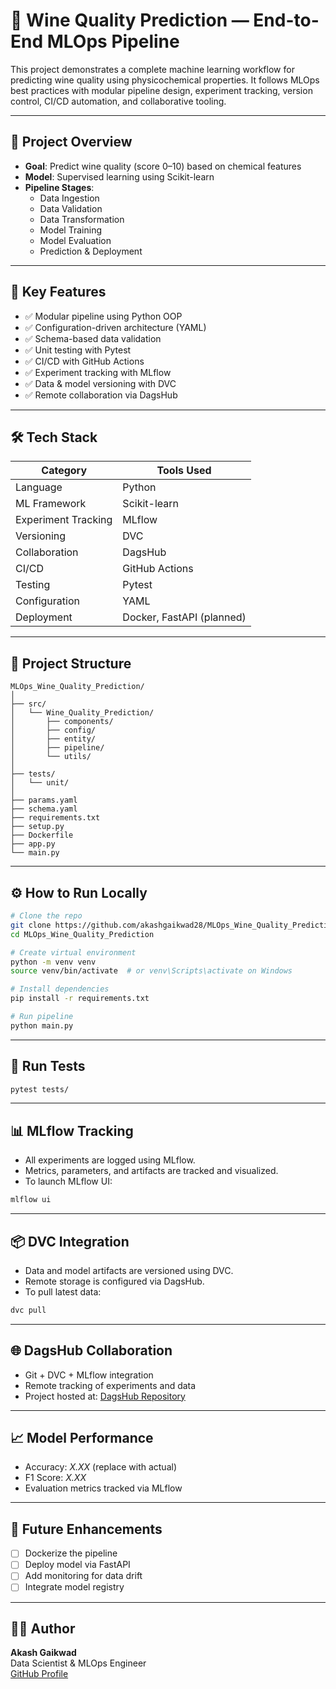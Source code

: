 
# 🍷 Wine Quality Prediction — End-to-End MLOps Pipeline

This project demonstrates a complete machine learning workflow for predicting wine quality using physicochemical properties. It follows MLOps best practices with modular pipeline design, experiment tracking, version control, CI/CD automation, and collaborative tooling.

---

## 🚀 Project Overview

- **Goal**: Predict wine quality (score 0–10) based on chemical features
- **Model**: Supervised learning using Scikit-learn
- **Pipeline Stages**:
  - Data Ingestion
  - Data Validation
  - Data Transformation
  - Model Training
  - Model Evaluation
  - Prediction & Deployment

---

## 🧠 Key Features

- ✅ Modular pipeline using Python OOP
- ✅ Configuration-driven architecture (YAML)
- ✅ Schema-based data validation
- ✅ Unit testing with Pytest
- ✅ CI/CD with GitHub Actions
- ✅ Experiment tracking with MLflow
- ✅ Data & model versioning with DVC
- ✅ Remote collaboration via DagsHub

---

## 🛠️ Tech Stack

| Category             | Tools Used                          |
|----------------------|-------------------------------------|
| Language             | Python                              |
| ML Framework         | Scikit-learn                        |
| Experiment Tracking  | MLflow                              |
| Versioning           | DVC                                 |
| Collaboration        | DagsHub                             |
| CI/CD                | GitHub Actions                      |
| Testing              | Pytest                              |
| Configuration        | YAML                                |
| Deployment           | Docker, FastAPI (planned)           |

---

## 📁 Project Structure

```
MLOps_Wine_Quality_Prediction/
│
├── src/
│   └── Wine_Quality_Prediction/
│       ├── components/
│       ├── config/
│       ├── entity/
│       ├── pipeline/
│       └── utils/
│
├── tests/
│   └── unit/
│
├── params.yaml
├── schema.yaml
├── requirements.txt
├── setup.py
├── Dockerfile
├── app.py
└── main.py
```

---

## ⚙️ How to Run Locally

```bash
# Clone the repo
git clone https://github.com/akashgaikwad28/MLOps_Wine_Quality_Prediction.git
cd MLOps_Wine_Quality_Prediction

# Create virtual environment
python -m venv venv
source venv/bin/activate  # or venv\Scripts\activate on Windows

# Install dependencies
pip install -r requirements.txt

# Run pipeline
python main.py
```

---

## 🧪 Run Tests

```bash
pytest tests/
```

---

## 📊 MLflow Tracking

- All experiments are logged using MLflow.
- Metrics, parameters, and artifacts are tracked and visualized.
- To launch MLflow UI:
```bash
mlflow ui
```

---

## 📦 DVC Integration

- Data and model artifacts are versioned using DVC.
- Remote storage is configured via DagsHub.
- To pull latest data:
```bash
dvc pull
```

---

## 🌐 DagsHub Collaboration

- Git + DVC + MLflow integration
- Remote tracking of experiments and data
- Project hosted at: [DagsHub Repository](https://dagshub.com/akashgaikwad28/MLOps_Wine_Quality_Prediction)

---

## 📈 Model Performance

- Accuracy: *X.XX* (replace with actual)
- F1 Score: *X.XX*
- Evaluation metrics tracked via MLflow

---

## 📌 Future Enhancements

- [ ] Dockerize the pipeline
- [ ] Deploy model via FastAPI
- [ ] Add monitoring for data drift
- [ ] Integrate model registry

---

## 👨‍💻 Author

**Akash Gaikwad**  
Data Scientist & MLOps Engineer  
[GitHub Profile](https://github.com/akashgaikwad28)

